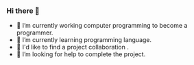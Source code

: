 ### Hi there 👋

<!--
**DDochi-git/DDochi-git** is a ✨ _special_ ✨ repository because its `README.md` (this file) appears on your GitHub profile.

Here are some ideas to get you started:
-->
- 🔭 I’m currently working computer programming to become a programmer.
- 🌱 I’m currently learning programming language.
- 👯 I'd like to find a project collaboration .
- 🤔 I’m looking for help to complete the project.


